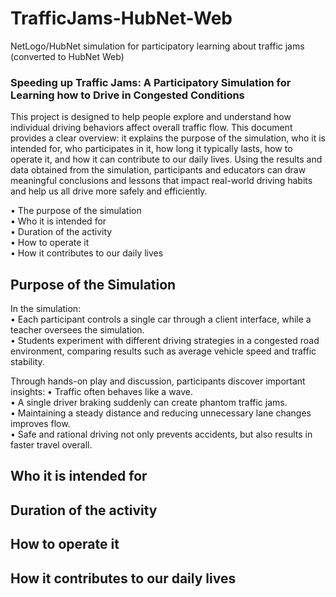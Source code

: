 # TrafficJams-HubNet-Web
NetLogo/HubNet simulation for participatory learning about traffic jams (converted to HubNet Web)

###  Speeding up Traffic Jams: A Participatory Simulation for Learning how to Drive in Congested Conditions
This project is designed to help people explore and understand how individual driving behaviors affect overall traffic flow. This document provides a clear overview: it explains the purpose of the simulation, who it is intended for, who participates in it, how long it typically lasts, how to operate it, and how it can contribute to our daily lives. Using the results and data obtained from the simulation, participants and educators can draw meaningful conclusions and lessons that impact real-world driving habits and help us all drive more safely and efficiently.

•	  The purpose of the simulation  
•	  Who it is intended for  
•	   Duration of the activity  
•	   How to operate it  
•	   How it contributes to our daily lives  


##  Purpose of the Simulation
In the simulation:  
•	Each participant controls a single car through a client interface, while a teacher oversees the simulation.  
•	Students experiment with different driving strategies in a congested road environment, comparing results such as average vehicle speed and traffic stability.  

Through hands-on play and discussion, participants discover important insights:
•	Traffic often behaves like a wave.  
•	A single driver braking suddenly can create phantom traffic jams.  
•	Maintaining a steady distance and reducing unnecessary lane changes improves flow.  
•	Safe and rational driving not only prevents accidents, but also results in faster travel overall.  

##  Who it is intended for

##  Duration of the activity

##  How to operate it

##  How it contributes to our daily lives

